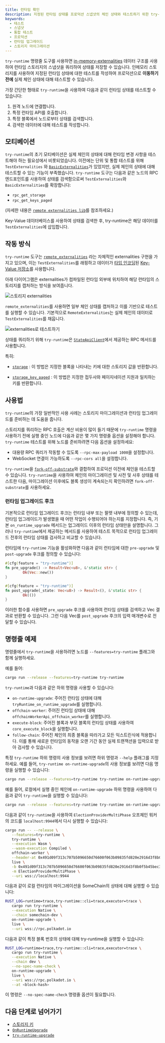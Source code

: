```yaml
---
title: 런타임 확인
description: 지정된 런타임 상태를 프로덕션 스냅샷의 체인 상태와 테스트하기 위한 try-runtime 명령줄 도구에 대해 설명합니다.
keywords:
  - 테스트
  - 스냅샷
  - 통합 테스트
  - 프로덕션
  - 런타임 업그레이드
  - 스토리지 마이그레이션
---
```


`try-runtime` 명령줄 도구를 사용하면 [in-memory-externalities](https://github.com/InfraBlockchain/infrablockspace-sdk/blob/2e28ab448c5e5e27198ba80b726701479cc982fd/substrate/primitives/state-machine/src/testing.rs#L42C11-L42C11) 데이터 구조를 사용하여 런타임 스토리지의 스냅샷을 쿼리하여 상태를 저장할 수 있습니다.
인메모리 스토리지를 사용하여 지정된 런타임 상태에 대한 테스트를 작성하여 프로덕션으로 **이동하기 전에** 실제 체인 상태에 대해 테스트할 수 있습니다.

가장 간단한 형태로 `try-runtime`을 사용하여 다음과 같이 런타임 상태를 테스트할 수 있습니다:

1. 원격 노드에 연결합니다.
2. 특정 런타임 API를 호출합니다.
3. 특정 블록에서 노드로부터 상태를 검색합니다.
4. 검색한 데이터에 대해 테스트를 작성합니다.

## 모티베이션

`try-runtime`의 초기 모티베이션은 실제 체인의 상태에 대해 런타임 변경 사항을 테스트해야 하는 필요성에서 비롯되었습니다.
이전에는 단위 및 통합 테스트를 위해 `TestExternalities` 와 [`BasicExternalities`](https://github.com/InfraBlockchain/infrablockspace-sdk/blob/2e28ab448c5e5e27198ba80b726701479cc982fd/substrate/primitives/state-machine/src/basic.rs#L41)가 있었지만, 실제 체인의 상태에 대해 테스트할 수 있는 기능이 부족했습니다.
`try-runtime` 도구는 다음과 같은 노드의 RPC 엔드포인트를 사용하여 상태를 검색함으로써 `TestExternalities`와 `BasicExternalities`를 확장합니다:

- `rpc_get_storage`
- `rpc_get_keys_paged`

(자세한 내용은 [`remote externalities lib`](https://github.com/InfraBlockchain/infrablockspace-sdk/blob/2e28ab448c5e5e27198ba80b726701479cc982fd/substrate/utils/frame/remote-externalities/src/lib.rs#L108C12-L108C23)를 참조하세요.)

Key-Value 데이터베이스를 사용하여 상태를 검색한 후, try-runtime은 해당 데이터를 `TestExternalities`에 삽입합니다.

## 작동 방식

`try-runtime` 도구는 [`remote_externalities`](https://github.com/paritytech/polkadot-sdk/blob/master/substrate/utils/frame/remote-externalities/src/lib.rs)  라는 자체적인 externalities 구현을 가지고 있으며, 이는 `TestExternalities`를 래핑하고 데이터가 [타입 인코딩](../../learn/substrate/learn/frame/scale-codec.md)된 [Key-Value 저장소](../../learn/substrate/learn/frame/state-transitions-and-storage.md)를 사용합니다.

아래 다이어그램은 externalities가 컴파일된 런타임 외부에 위치하여 해당 런타임의 스토리지를 캡처하는 방식을 보여줍니다.

![스토리지 externalities](/media/images/docs/reference/try-runtime-ext-1.png)

`remote_externalities`를 사용하면 일부 체인 상태를 캡처하고 이를 기반으로 테스트를 실행할 수 있습니다. 기본적으로 `RemoteExternalities`는 실제 체인의 데이터로 `TestExternalities`를 채웁니다.

![externalities로 테스트하기](/media/images/docs/reference/try-runtime-ext-2.png)

상태를 쿼리하기 위해 `try-runtime`은 [`StateApiClient`](https://github.com/InfraBlockchain/infrablockspace-sdk/blob/2e28ab448c5e5e27198ba80b726701479cc982fd/substrate/client/rpc-api/src/state/mod.rs#L35)에서 제공하는 RPC 메서드를 사용합니다.

특히:

- [`storage`](https://github.com/InfraBlockchain/infrablockspace-sdk/blob/2e28ab448c5e5e27198ba80b726701479cc982fd/substrate/client/rpc-api/src/state/mod.rs#L67)
  : 이 방법은 지정한 블록을 나타내는 키에 대한 스토리지 값을 반환합니다.

- [`storage_key_paged`](https://github.com/InfraBlockchain/infrablockspace-sdk/blob/2e28ab448c5e5e27198ba80b726701479cc982fd/substrate/client/rpc-api/src/state/mod.rs#L57)
  : 이 방법은 지정한 접두사와 페이지네이션 지원과 일치하는 키를 반환합니다.

## 사용법

`try-runtime`의 가장 일반적인 사용 사례는 스토리지 마이그레이션과 런타임 업그레이드를 준비하는 데 도움을 줍니다.

스토리지를 쿼리하는 RPC 호출은 계산 비용이 많이 들기 때문에 `try-runtime` 명령을 사용하기 전에 실행 중인 노드에 다음과 같은 몇 가지 명령줄 옵션을 설정해야 합니다. `try-runtime` 테스트를 위해 노드를 준비하려면 다음 옵션을 설정하세요:

- 대용량 RPC 쿼리가 작동할 수 있도록 `--rpc-max-payload 1000`을 설정합니다.
- WebSocket 연결이 가능하도록 `--rpc-cors all`을 설정합니다.

`try-runtime`을 [`fork-off-substrate`](https://github.com/maxsam4/fork-off-substrate)와 결합하여 프로덕션 이전에 체인을 테스트할 수 있습니다.
`try-runtime`을 사용하여 체인의 마이그레이션 및 사전 및 사후 상태를 테스트한 다음, 마이그레이션 이후에도 블록 생성이 계속되는지 확인하려면 `fork-off-substrate`를 사용하세요.

### 런타임 업그레이드 후크

기본적으로 런타임 업그레이드 후크는 런타임 내부 또는 팔렛 내부에 정의할 수 있는데, 런타임 업그레이드가 발생했을 때 어떤 작업이 수행되어야 하는지를 지정합니다.
즉, 기본 `on_runtime_upgrade` 메서드는 업그레이드 이후의 런타임 상태만을 설명합니다.
그러나 `try-runtime`에서 제공하는 메서드를 사용하여 테스트 목적으로 런타임 업그레이드 전후의 런타임 상태를 검사하고 비교할 수 있습니다.

런타임에 `try-runtime` 기능을 활성화하면 다음과 같이 런타임에 대한 `pre-upgrade` 및 `post-upgrade` 후크를 정의할 수 있습니다:

```rust
#[cfg(feature = "try-runtime")]
fn pre_upgrade() -> Result<Vec<u8>, &'static str> {
		Ok(Vec::new())
}

#[cfg(feature = "try-runtime")]
fn post_upgrade(_state: Vec<u8>) -> Result<(), &'static str> {
		Ok(())
}
```

이러한 함수를 사용하면 `pre_upgrade` 후크를 사용하여 런타임 상태를 검색하고 Vec<u8> 결과로 반환할 수 있습니다.
그런 다음 Vec<u8>를 `post_upgrade` 후크의 입력 매개변수로 전달할 수 있습니다.

## 명령줄 예제

명령줄에서 `try-runtime`을 사용하려면 노드를 `--features=try-runtime` 플래그와 함께 실행하세요.

예를 들어:

```bash
cargo run --release --features=try-runtime try-runtime
```

`try-runtime`과 다음과 같은 하위 명령을 사용할 수 있습니다:

- `on-runtime-upgrade`: 주어진 런타임 상태에 대해 `tryRuntime_on_runtime_upgrade`를 실행합니다.
- `offchain-worker`: 주어진 런타임 상태에 대해 `offchainWorkerApi_offchain_worker`를 실행합니다.
- `execute-block`: 주어진 블록과 부모 블록의 런타임 상태를 사용하여 `core_execute_block`을 실행합니다.
- `follow-chain`: 주어진 체인의 최종 블록을 따라가고 모든 익스트린식에 적용합니다.
  이를 통해 새로운 런타임의 동작을 오랜 기간 동안 실제 트랜잭션을 입력으로 받아 검사할 수 있습니다.

특정 `try-runtime` 하위 명령의 사용 정보를 보려면 하위 명령과 `--help` 플래그를 지정하세요.
예를 들어, `try-runtime on-runtime-upgrade`의 사용 정보를 보려면 다음 명령을 실행할 수 있습니다:

```bash
cargo run --release --features=try-runtime try-runtime on-runtime-upgrade --help
```

예를 들어, 로컬에서 실행 중인 체인에 `on-runtime-upgrade` 하위 명령을 사용하여 다음과 같이 `try-runtime`을 실행할 수 있습니다:

```bash
cargo run --release --features=try-runtime try-runtime on-runtime-upgrade live ws://localhost:9944
```

다음과 같이 `try-runtime`을 사용하여 `ElectionProviderMultiPhase` 오프체인 워커의 코드를 `localhost:9944`에서 다시 실행할 수 있습니다:

```bash
cargo run -- --release \
   --features=try-runtime \
   try-runtime \
   --execution Wasm \
   --wasm-execution Compiled \
   offchain-worker \
   --header-at 0x491d09f313c707b5096650d76600f063b09835fd820e2916d3f8b0f5b45bec30 \
   live \
   -b 0x491d09f313c707b5096650d76600f063b09835fd820e2916d3f8b0f5b45bec30 \
   -m ElectionProviderMultiPhase \
   --uri wss://localhost:9944
```

다음과 같이 로컬 런타임의 마이그레이션을 SomeChain의 상태에 대해 실행할 수 있습니다:

```bash
RUST_LOG=runtime=trace,try-runtime::cli=trace,executor=trace \
   cargo run try-runtime \
   --execution Native \
   --chain somechain-dev \
   on-runtime-upgrade \
   live \
   --uri wss://rpc.polkadot.io
```

다음과 같이 특정 블록 번호의 상태에 대해 try-runtime을 실행할 수 있습니다:

```bash
RUST_LOG=runtime=trace,try-runtime::cli=trace,executor=trace \
   cargo run try-runtime \
   --execution Native \
   --chain dev \
   --no-spec-name-check \
   on-runtime-upgrade \
   live \
   --uri wss://rpc.polkadot.io \
   --at <block-hash>
```

이 명령은 `--no-spec-name-check` 명령줄 옵션이 필요합니다.

## 다음 단계로 넘어가기

- [스토리지 키](../../learn/substrate/learn/frame/runtime-storage.md)
- [`OnRuntimeUpgrade`](https://github.com/InfraBlockchain/infrablockspace-sdk/blob/2e28ab448c5e5e27198ba80b726701479cc982fd/substrate/frame/support/src/traits/hooks.rs#L103)
- [`try-runtime-upgrade`](https://github.com/InfraBlockchain/infrablockspace-sdk/blob/2e28ab448c5e5e27198ba80b726701479cc982fd/substrate/frame/support/src/traits/hooks.rs#L120)